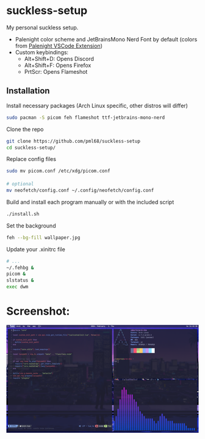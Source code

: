 # suckless-setup

My personal suckless setup.

- Palenight color scheme and JetBrainsMono Nerd Font by default (colors from [Palenight VSCode Extension](https://github.com/whizkydee/vscode-palenight-theme/))
- Custom keybindings:
    - Alt+Shift+D: Opens Discord
    - Alt+Shift+F: Opens Firefox
    - PrtScr: Opens Flameshot

## Installation
Install necessary packages (Arch Linux specific, other distros will differ)
```sh
sudo pacman -S picom feh flameshot ttf-jetbrains-mono-nerd
```

Clone the repo
```sh
git clone https://github.com/pml68/suckless-setup
cd suckless-setup/
```

Replace config files
```sh
sudo mv picom.conf /etc/xdg/picom.conf

# optional
mv neofetch/config.conf ~/.config/neofetch/config.conf
```

Build and install each program manually or with the included script
```sh
./install.sh
```

Set the background
```sh
feh --bg-fill wallpaper.jpg
```

Update your .xinitrc file
```sh
# ...
~/.fehbg &
picom &
slstatus &
exec dwm
```

# Screenshot:

![Screenshot](screenshot.png)
